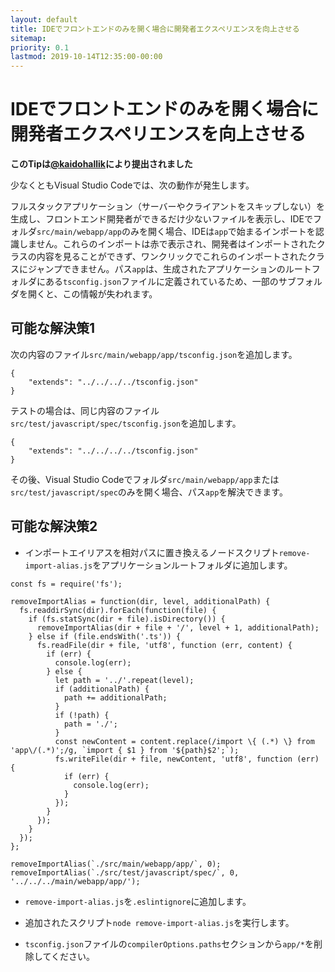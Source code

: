 ```yaml
---
layout: default
title: IDEでフロントエンドのみを開く場合に開発者エクスペリエンスを向上させる
sitemap:
priority: 0.1
lastmod: 2019-10-14T12:35:00-00:00
---
```


# IDEでフロントエンドのみを開く場合に開発者エクスペリエンスを向上させる

**このTipは[@kaidohallik](https://github.com/kaidohallik)により提出されました**

少なくともVisual Studio Codeでは、次の動作が発生します。

フルスタックアプリケーション（サーバーやクライアントをスキップしない）を生成し、フロントエンド開発者ができるだけ少ないファイルを表示し、IDEでフォルダ`src/main/webapp/app`のみを開く場合、IDEは`app`で始まるインポートを認識しません。これらのインポートは赤で表示され、開発者はインポートされたクラスの内容を見ることができず、ワンクリックでこれらのインポートされたクラスにジャンプできません。パス`app`は、生成されたアプリケーションのルートフォルダにある`tsconfig.json`ファイルに定義されているため、一部のサブフォルダを開くと、この情報が失われます。

## 可能な解決策1

次の内容のファイル`src/main/webapp/app/tsconfig.json`を追加します。
```
{
    "extends": "../../../../tsconfig.json"
}
```
テストの場合は、同じ内容のファイル`src/test/javascript/spec/tsconfig.json`を追加します。
```
{
    "extends": "../../../../tsconfig.json"
}
```
その後、Visual Studio Codeでフォルダ`src/main/webapp/app`または`src/test/javascript/spec`のみを開く場合、パス`app`を解決できます。

## 可能な解決策2

* インポートエイリアスを相対パスに置き換えるノードスクリプト`remove-import-alias.js`をアプリケーションルートフォルダに追加します。

```
const fs = require('fs');

removeImportAlias = function(dir, level, additionalPath) {
  fs.readdirSync(dir).forEach(function(file) {
    if (fs.statSync(dir + file).isDirectory()) {
      removeImportAlias(dir + file + '/', level + 1, additionalPath);
    } else if (file.endsWith('.ts')) {
      fs.readFile(dir + file, 'utf8', function (err, content) {
        if (err) {
          console.log(err);
        } else {
          let path = '../'.repeat(level);
          if (additionalPath) {
            path += additionalPath;
          }
          if (!path) {
            path = './';
          }
          const newContent = content.replace(/import \{ (.*) \} from 'app\/(.*)';/g, `import { $1 } from '${path}$2';`);
          fs.writeFile(dir + file, newContent, 'utf8', function (err) {
            if (err) {
              console.log(err);
            }
          });
        }
      });
    }
  });
};

removeImportAlias(`./src/main/webapp/app/`, 0);
removeImportAlias(`./src/test/javascript/spec/`, 0, '../../../main/webapp/app/');
```

* `remove-import-alias.js`を`.eslintignore`に追加します。

* 追加されたスクリプト`node remove-import-alias.js`を実行します。

* `tsconfig.json`ファイルの`compilerOptions.paths`セクションから`app/*`を削除してください。

